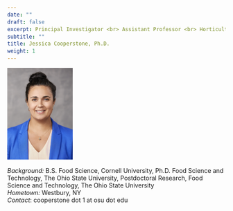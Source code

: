 ```yaml
---
date: ""
draft: false
excerpt: Principal Investigator <br> Assistant Professor <br> Horticulture & Crop Science <br> Food Science & Technology
subtitle: ""
title: Jessica Cooperstone, Ph.D.
weight: 1
---
```


<p align="left"> 
<img src=featured.jpg width="30%" alt="photo of jess cooperstone">
</p>

*Background:* B.S. Food Science, Cornell University, Ph.D. Food Science and Technology, The Ohio State University, Postdoctoral Research, Food Science and Technology, The Ohio State University <br>
*Hometown:* Westbury, NY <br>
*Contact*: cooperstone dot 1 at osu dot edu